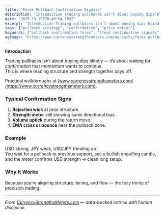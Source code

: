 ```yaml
---
title: "Forex Pullback Confirmation Signals"
description: "Introduction Trading pullbacks isn’t about buying dips blindly — it’s about waiting for *confirmation* that momentum wants to continue..."
date: "2025-10-19T20:40:54.183Z"
excerpt: "Introduction Trading pullbacks isn’t about buying dips blindly — it’s about waiting for *confirmation* that momentum wants to continue. This is where reading structure and strength together pays off. Practical walkthroughs at [www.currencystrengthsmeters.com](https://www.currencystrengthsmeters.com). Typical Confirmation Signs 1. Rejection wick at prior structure. 2. Strength meter still showing same directional bias...."
tags: ["pullback strategy", "confirmation", "price action"]
keywords: ["pullback confirmation forex", "trend continuation signals", "price action confluence", "strength meter alignment", "forex entry pullbacks"]
ogImage: "https://www.currencystrengthsmeters.com/og-cache/forex-pullback-confirmation-signals.jpg"
---
```

**Introduction**

Trading pullbacks isn’t about buying dips blindly — it’s about waiting for *confirmation* that momentum wants to continue.  
This is where reading structure and strength together pays off.

Practical walkthroughs at [www.currencystrengthsmeters.com](https://www.currencystrengthsmeters.com).

### Typical Confirmation Signs

1. **Rejection wick** at prior structure.  
2. **Strength meter** still showing same directional bias.  
3. **Volume uptick** during the return move.  
4. **EMA cross or bounce** near the pullback zone.

### Example

USD strong, JPY weak, USD/JPY trending up.  
You wait for a pullback to previous support, see a bullish engulfing candle, and the meter confirms USD strength → clean long setup.

### Why It Works

Because you’re aligning structure, timing, and flow — the holy trinity of precision trading.

---

*From [CurrencyStrengthsMeters.com](https://www.currencystrengthsmeters.com) — data-backed entries with human discipline.*
